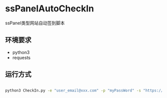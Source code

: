 # ssPanelAutoCheckIn

ssPanel类型网站自动签到脚本

## 环境要求

- python3
- requests

## 运行方式

```bash

python3 CheckIn.py -e "user_email@xxx.com" -p "myPassWord" -s "https://v2.freeok.xyz"
```